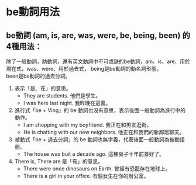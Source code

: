 # be動詞用法

be動詞 (am, is, are, was, were, be, being, been) 的4種用法：    
----------------------------------------------------------------
除了一般動詞，助動詞，還有英文動詞中不可或缺的be動詞，am、is、are、用於現在式，was、were、用於過去式， being是be動詞的動名詞形態。        
been是be動詞的過去分詞。        

1. 表示「是、在」的意思。
   - They are students. 他們是學生。
   - I was here last night. 我昨晚在這裏。
2. 進行式「be + Ving」的 be 動詞也沒有意思，表示後面一般動詞為進行中的動作。
   - I am shopping with my boyfriend. 我正在和男友逛街。
   - He is chatting with our new neighbors. 他正在和我們的新鄰居聊天。
3. 被動式「be + 過去分詞」的 be 動詞也無字義，代表後面一般動詞為被動語態。
   - The house was buit a decade ago. 這棟房子十年前蓋好了。
4. There is, There are 是「有」的意思。
   - There were once dinosaurs on Earth. 曾經有恐龍存在地球上。
   - There is a girl in your office. 有個女生在你的辦公室。
